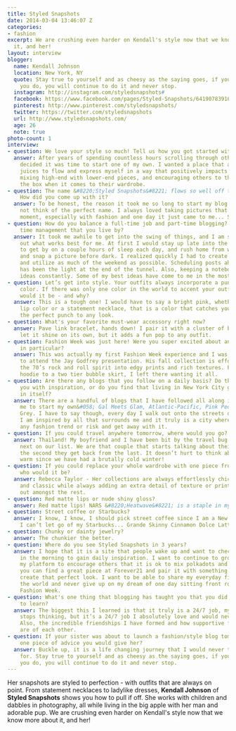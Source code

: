 ```yaml
---
title: Styled Snapshots
date: 2014-03-04 13:46:07 Z
categories:
- fashion
excerpt: We are crushing even harder on Kendall's style now that we know more about
  it, and her!
layout: interview
blogger:
  name: Kendall Johnson
  location: New York, NY
  quote: Stay true to yourself and as cheesy as the saying goes, if you love what
    you do, you will continue to do it and never stop.
  instagram: http://instagram.com/styledsnapshots#
  facebook: https://www.facebook.com/pages/Styled-Snapshots/641907839162916?ref=hl
  pinterest: http://www.pinterest.com/styledsnapshots/
  twitter: https://twitter.com/styledsnapshots
  url: http://www.styledsnapshots.com/
  age: 26
  note: true
photo-count: 1
interview:
- question: We love your style so much! Tell us how you got started with blogging.
  answer: After years of spending countless hours scrolling through other blogs, I
    decided it was time to start one of my own. I wanted a place that allowed my creative
    juices to flow and express myself in a way that positively impacts others. I love
    mixing high-end with lower-end pieces, and encouraging others to think outside
    the box when it comes to their wardrobe.
- question: The name &#8220;Styled Snapshots&#8221; flows so well off the tongue.
    How did you come up with it?
  answer: To be honest, the reason it took me so long to start my blog is that I could
    not think of the perfect name. I always loved taking pictures that capture a perfect
    moment, especially with fashion and one day it just came to me... Styled Snapshots!
- question: How do you balance a full-time job and part-time blogging? Any rules of
    time management that you live by?
  answer: It took me awhile to get into the swing of things, and I am still figuring
    out what works best for me. At first I would stay up late into the night trying
    to get by on a couple hours of sleep each day, and rush home from work to try
    and snap a picture before dark. I realized quickly I had to create a schedule
    and utilize as much of the weekend as possible. Scheduling posts ahead of time
    has been the light at the end of the tunnel. Also, keeping a notebook to jot down
    ideas constantly. Some of my best ideas have come to me in the most obscure places.
- question: Let’s get into style. Your outfits always incorporate a punchy pop of
    color. If there was only one color in the world to accent your outfits with, what
    would it be - and why?
  answer: This is a tough one! I would have to say a bright pink, whether it be your
    lip color or a statement necklace, that is a color that catches your eye and adds
    the perfect punch to any look.
- question: What's your favorite must-wear accessory right now?
  answer: Pave link bracelet, hands down! I pair it with a cluster of bracelets or
    let it shine on its own, but it adds a fun pop to any outfit.
- question: Fashion Week was just here! Were you super excited about any designers
    in particular?
  answer: This was actually my first Fashion Week experience and I was fortunate enough
    to attend the Jay Godfrey presentation. His fall collection is effortlessly translates
    the 70’s rock and roll spirit into edgy prints and rich textures. From a sequined
    hoodie to a two tier bubble skirt, I left there wanting it all.
- question: Are there any blogs that you follow on a daily basis? Do they provide
    you with inspiration, or do you find that living in New York City gives you inspiration
    in itself?
  answer: There are a handful of blogs that I have followed all along in which inspired
    me to start my own&#058; Gal Meets Glam, Atlantic-Pacific, Pink Peonies and Happily
    Grey. I have to say though, every day I walk out onto the streets of New York
    I am inspired by all that surrounds me and it truly is a city where you can try
    any fashion trend or risk and get away with it.
- question: If you could travel anywhere tomorrow, where would you go?
  answer: Thailand! My boyfriend and I have been bit by the travel bug and this is
    next on our list. We are that couple that starts talking about their next trip
    the second they get back from the last. It doesn’t hurt to think about somewhere
    warm since we have had a brutally cold winter!
- question: If you could replace your whole wardrobe with one piece from one designer,
    who would it be?
  answer: Rebecca Taylor - Her collections are always effortlessly chic, polished
    and classic while always adding an extra detail of texture or prints to stand
    out amongst the rest.
- question: Red matte lips or nude shiny gloss?
  answer: Red matte lips! NARS &#8220;Heatwave&#8221; is a staple in my bag!
- question: Street coffee or Starbucks?
  answer: I know, I know, I should pick street coffee since I am a New Yorker, but
    I can’t let go of my Starbucks... Grande Skinny Cinnamon Dolce Latte please!
- question: Chunky or dainty jewelry?
  answer: The chunkier the better.
- question: Where do you see Styled Snapshots in 3 years?
  answer: I hope that it is a site that people wake up and want to check first thing
    in the morning to gain daily inspiration. I want to continue to grow and build
    my platform to encourage others that it is ok to mix polkadots and stripes, and
    you can find a great piece at Forever21 and pair it with something designer to
    create that perfect look. I want to be able to share my everyday findings with
    the world and never give up on my dream of one day sitting front row at New York
    Fashion Week.
- question: What's one thing that blogging has taught you that you did not expect
    to learn?
  answer: The biggest this I learned is that it truly is a 24/7 job, my brain never
    stops thinking, but it’s a 24/7 job I absolutely love and would never change.
    Also, the incredible friendships I have formed and how supportive fellow bloggers
    are of each other.
- question: If your sister was about to launch a fashion/style blog tomorrow, what’s
    one piece of advice you would give her?
  answer: Buckle up, it is a life changing journey that I would never trade anything
    for. Stay true to yourself and as cheesy as the saying goes, if you love what
    you do, you will continue to do it and never stop.
---
```


Her snapshots are styled to perfection - with outfits that are always on point. From statement necklaces to ladylike dresses, **Kendall Johnson** of **Styled Snapshots** shows you how to pull if off. She works with children and dabbles in photography, all while living in the big apple with her man and adorable pup. We are crushing even harder on Kendall's style now that we know more about it, and her!